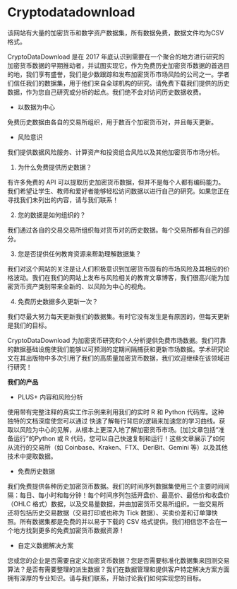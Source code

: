 # Cryptodatadownload


该网站有大量的加密货币和数字资产数据集，所有数据免费，数据文件均为CSV格式。



CryptoDataDownload 是在 2017 年底认识到需要在一个聚合的地方进行研究的加密货币数据的早期推动者，并试图实现它。作为免费历史加密货币数据的首选目的地，我们享有盛誉，我们是少数跟踪和发布加密货币市场风险的公司之一。学者们信任我们的数据集，用于他们来自全球机构的研究。请免费下载我们提供的历史数据，作为您自己研究或分析的起点。我们绝不会对访问历史数据收费。

- 以数据为中心

免费历史数据由各自的交易所组织，用于数百个加密货币对，并且每天更新。

- 风险意识

我们提供数据风险服务、计算资产和投资组合风险以及其他加密货币市场分析。

1. 为什么免费提供历史数据？

有许多免费的 API 可以提取历史加密货币数据，但并不是每个人都有编码能力。我们希望让学生、教师和爱好者能够轻松访问数据以进行自己的研究。如果您正在寻找我们未列出的内容，请与我们联系！

2. 您的数据是如何组织的？

我们通过各自的交易交易所组织每对货币对的历史数据。每个交易所都有自己的部分。

3. 您是否提供任何教育资源来帮助理解数据集？

我们对这个网站的关注是让人们积极意识到加密货币固有的市场风险及其相应的价格波动。我们在我们的网站上发布与风险相关的教育文章博客，我们很高兴能为加密货币资产类别带来全新的、以风险为中心的视角。

4. 免费历史数据多久更新一次？

我们尽最大努力每天更新我们的数据集。有时它没有发生是有原因的，但每天更新是我们的目标。

CryptoDataDownload 为加密货币研究和个人分析提供免费市场数据。我们可靠的数据基础设施使我们能够以可预测的定期间隔捕获和更新市场数据。学术研究论文在其出版物中多次引用了我们的高质量加密货币数据，我们欢迎继续在该领域进行研究！

**我们的产品**

- PLUS+ 内容和风险分析

使用带有完整注释的真实工作示例来利用我们的实时 R 和 Python 代码库。这种独特的文档深度使您可以通过 快速了解每行背后的逻辑来加速您的学习曲线。获取以风险为中心的见解，从根本上更深入地了解加密货币市场。[加]文章包括“准备运行”的Python 或 R 代码，您可以自己快速复制和运行！这些文章展示了如何从流行的交易所（如 Coinbase、Kraken、FTX、DeriBit、Gemini 等）以及其他技术中提取数据。

- 免费历史数据

我们免费提供各种历史加密货币数据。我们的时间序列数据集使用三个主要时间间隔：每日、每小时和每分钟！每个时间序列包括开盘价、最高价、最低价和收盘价（OHLC 格式）数据，以及交易量数据，并由加密货币交易所组织。一些交易所还将包括历史交易数据（交易打印或也称为 Tick 数据）、买卖价差和订单簿快照。所有数据集都是免费的并以易于下载的 CSV 格式提供。我们相信您不会在一个地方找到更多的免费加密货币数据资源！

- 自定义数据解决方案

您或您的企业是否需要自定义加密货币数据？您是否需要标准化数据集来回测交易算法？是否有需要整理的派生数据？我们在数据管理和提供客户特定解决方案方面拥有深厚的专业知识。请与我们联系，开始讨论我们如何实现您的目标。
